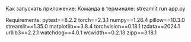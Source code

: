 Как запускать приложение:
Команда в терминале: streamlit run app.py

Requirements:
pytest==8.2.2
torch==2.3.1
numpy==1.26.4
pillow==10.3.0
streamlit==1.35.0
matplotlib==3.8.4
torchvision==0.18.1
tzdata==2024.1
urllib3==2.2.1
watchdog==4.0.1
wcwidth==0.2.13
zipp==3.18.1
